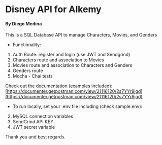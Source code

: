 # Disney API for Alkemy
#### By Diego Medina

This is a SQL Database API to manage Characters, Movies, and Genders

 * Functionality:
  1. Auth Route: register and login (use JWT and Sendgrind)
  1. Characters route and association to Movies
  1. Movies route and association to Characters and Genders
  1. Genders route
  1. Mocha - Chai tests

Check out the documentation (examples included): 
[https://documenter.getpostman.com/view/21116120/2s7YYr8jqd](https://documenter.getpostman.com/view/21116120/2s7YYr8jqd)

 * To run locally, set your .env file including (check sample.env):
  2. MySQL connection variables
  2. SendGrind API KEY 
  2. JWT secret variable 

Thank you and best regards.
